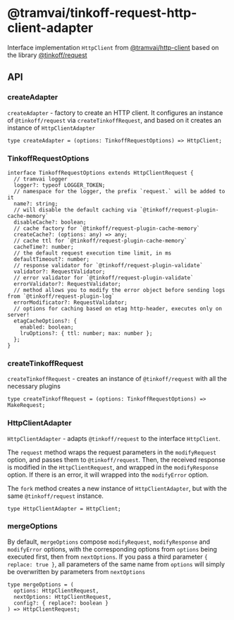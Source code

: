 # @tramvai/tinkoff-request-http-client-adapter

Interface implementation `HttpClient` from [@tramvai/http-client](references/libs/http-client.md) based on the library [@tinkoff/request](https://tinkoff.github.io/tinkoff-request/)

## API

### createAdapter

`createAdapter` - factory to create an HTTP client. It configures an instance of `@tinkoff/request` via `createTinkoffRequest`, and based on it creates an instance of `HttpClientAdapter`

```tsx
type createAdapter = (options: TinkoffRequestOptions) => HttpClient;
```

### TinkoffRequestOptions

```tsx
interface TinkoffRequestOptions extends HttpClientRequest {
  // tramvai logger
  logger?: typeof LOGGER_TOKEN;
  // namespace for the logger, the prefix `request.` will be added to it
  name?: string;
  // will disable the default caching via `@tinkoff/request-plugin-cache-memory`
  disableCache?: boolean;
  // cache factory for `@tinkoff/request-plugin-cache-memory`
  createCache?: (options: any) => any;
  // cache ttl for `@tinkoff/request-plugin-cache-memory`
  cacheTime?: number;
  // the default request execution time limit, in ms
  defaultTimeout?: number;
  // response validator for `@tinkoff/request-plugin-validate`
  validator?: RequestValidator;
  // error validator for `@tinkoff/request-plugin-validate`
  errorValidator?: RequestValidator;
  // method allows you to modify the error object before sending logs from `@tinkoff/request-plugin-log`
  errorModificator?: RequestValidator;
  // options for caching based on etag http-header, executes only on server!
  etagCacheOptions?: {
    enabled: boolean;
    lruOptions?: { ttl: number; max: number };
  };
}
```

### createTinkoffRequest

`createTinkoffRequest` - creates an instance of `@tinkoff/request` with all the necessary plugins

```tsx
type createTinkoffRequest = (options: TinkoffRequestOptions) => MakeRequest;
```

### HttpClientAdapter

`HttpClientAdapter` - adapts `@tinkoff/request` to the interface `HttpClient`.

The `request` method wraps the request parameters in the `modifyRequest` option, and passes them to `@tinkoff/request`. Then, the received response is modified in the `HttpClientRequest`, and wrapped in the `modifyResponse` option. If there is an error, it will wrapped into the `modifyError` option.

The `fork` method creates a new instance of `HttpClientAdapter`, but with the same `@tinkoff/request` instance.

```tsx
type HttpClientAdapter = HttpClient;
```

### mergeOptions

By default, `mergeOptions` compose `modifyRequest`, `modifyResponse` and `modifyError` options, with the corresponding options from `options` being executed first, then from `nextOptions`. If you pass a third parameter `{ replace: true }`, all parameters of the same name from `options` will simply be overwritten by parameters from `nextOptions`

```tsx
type mergeOptions = (
  options: HttpClientRequest,
  nextOptions: HttpClientRequest,
  config?: { replace?: boolean }
) => HttpClientRequest;
```
